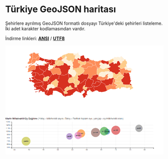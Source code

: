 # Türkiye GeoJSON haritası
Şehirlere ayrılmış GeoJSON formatlı dosyayı Türkiye'deki şehirleri listeleme. İki adet karakter kodlamasından vardır.

İndirme linkleri: **[ANSI](geo/tr-cities-ansi.json)** / **[UTF8](geo/tr-cities-utf8.json)**

![Preview](preview.png "Preview")
